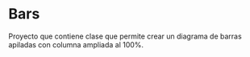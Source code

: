 # Bars
Proyecto que contiene clase que permite crear un diagrama 
de barras apiladas con columna ampliada al 100%.
